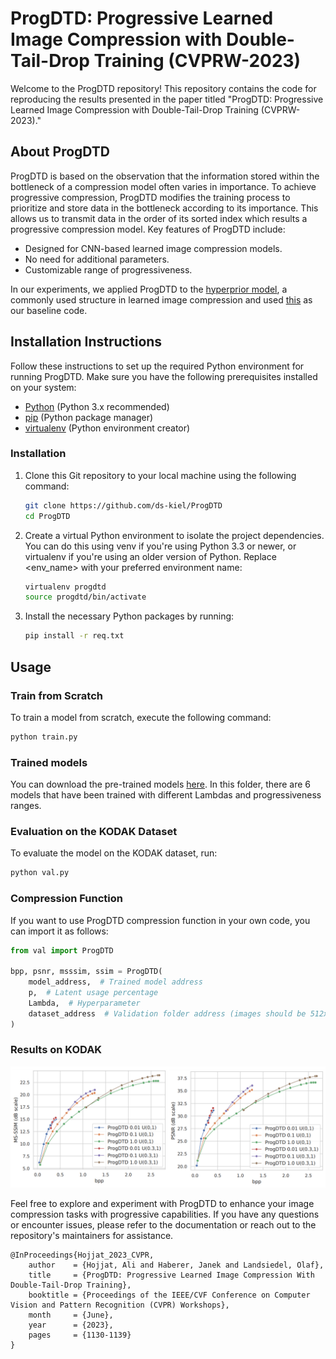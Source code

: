 
# ProgDTD: Progressive Learned Image Compression with Double-Tail-Drop Training (CVPRW-2023)

Welcome to the ProgDTD repository! This repository contains the code for reproducing the results presented in the paper titled "ProgDTD: Progressive Learned Image Compression with Double-Tail-Drop Training (CVPRW-2023)."

## About ProgDTD

ProgDTD is based on the observation that the information stored within the bottleneck of a compression model often varies in importance. To achieve progressive compression, ProgDTD modifies the training process to prioritize and store data in the bottleneck according to its importance. This allows us to transmit data in the order of its sorted index which results a progressive compression model. Key features of ProgDTD include:

- Designed for CNN-based learned image compression models.
- No need for additional parameters.
- Customizable range of progressiveness.

In our experiments, we applied ProgDTD to the [hyperprior model](https://arxiv.org/abs/1802.01436), a commonly used structure in learned image compression and used [this](https://github.com/facebookresearch/NeuralCompression) as our baseline code.

## Installation Instructions

Follow these instructions to set up the required Python environment for running ProgDTD. Make sure you have the following prerequisites installed on your system:

- [Python](https://www.python.org/downloads/) (Python 3.x recommended)
- [pip](https://pip.pypa.io/en/stable/installation/) (Python package manager)
- [virtualenv](https://virtualenv.pypa.io/en/latest/installation.html) (Python environment creator)
### Installation

1. Clone this Git repository to your local machine using the following command:

   ```bash
   git clone https://github.com/ds-kiel/ProgDTD
   cd ProgDTD
   ```
2. Create a virtual Python environment to isolate the project dependencies. You can do this using venv if you're using Python 3.3 or newer, or virtualenv if you're using an older version of Python. Replace <env_name> with your preferred environment name:

    ```bash
    virtualenv progdtd
    source progdtd/bin/activate
    ``` 
3. Install the necessary Python packages by running:

   ```bash
   pip install -r req.txt
   ```


## Usage

### Train from Scratch

To train a model from scratch, execute the following command:

```bash
python train.py
```

### Trained models
You can download the pre-trained models [here](https://drive.google.com/drive/folders/1tO9yAohVi4uqEXcKLa9iyVKTHA1A2ztq?usp=sharing). In this folder, there are 6 models that have been trained with different Lambdas and progressiveness ranges.

### Evaluation on the KODAK Dataset

To evaluate the model on the KODAK dataset, run:

```bash
python val.py
```

### Compression Function

If you want to use ProgDTD compression function in your own code, you can import it as follows:

```python
from val import ProgDTD

bpp, psnr, msssim, ssim = ProgDTD(
    model_address,  # Trained model address
    p,  # Latent usage percentage
    Lambda,  # Hyperparameter
    dataset_address  # Validation folder address (images should be 512x512)
)
```

### Results on KODAK

![](results.png)


Feel free to explore and experiment with ProgDTD to enhance your image compression tasks with progressive capabilities. If you have any questions or encounter issues, please refer to the documentation or reach out to the repository's maintainers for assistance.


```
@InProceedings{Hojjat_2023_CVPR,
    author    = {Hojjat, Ali and Haberer, Janek and Landsiedel, Olaf},
    title     = {ProgDTD: Progressive Learned Image Compression With Double-Tail-Drop Training},
    booktitle = {Proceedings of the IEEE/CVF Conference on Computer Vision and Pattern Recognition (CVPR) Workshops},
    month     = {June},
    year      = {2023},
    pages     = {1130-1139}
}
```